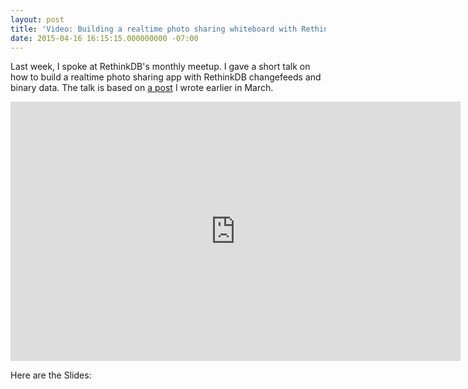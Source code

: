```yaml
---
layout: post
title: 'Video: Building a realtime photo sharing whiteboard with RethinkDB'
date: 2015-04-16 16:15:15.000000000 -07:00
---
```

Last week, I spoke at RethinkDB's monthly meetup. I gave a short talk on how to build a realtime photo sharing app with RethinkDB changefeeds and binary data. The talk is based on [a post](http://blog.hiphipjorge.com/tutorial-building-a-realtime-image-sharing-app/) I wrote earlier in March.

<iframe width="720" height="415" src="https://www.youtube.com/embed/pdPRp3UxL_s" frameborder="0" allowfullscreen></iframe>

Here are the Slides:

<script async class="speakerdeck-embed" data-id="6eb1466491ed4af19db90c365141c5f6" data-ratio="1.29456384323641" src="//speakerdeck.com/assets/embed.js"></script>
